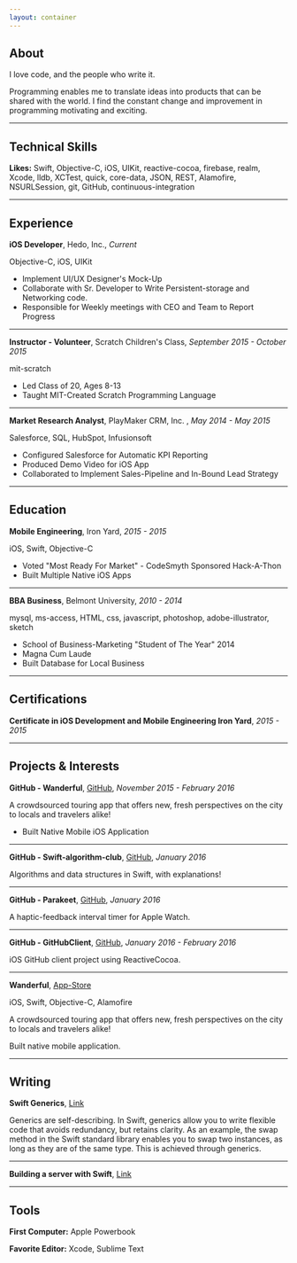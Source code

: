 ```yaml
---
layout: container
---
```

## About

I love code, and the people who write it.

Programming enables me to translate ideas into products that can be shared with the world. 
I find the constant change and improvement in programming motivating and exciting.

---

## Technical Skills
**Likes:** Swift, Objective-C, iOS, UIKit, reactive-cocoa, firebase, realm, Xcode, lldb, XCTest, quick, core-data, JSON, REST, Alamofire, NSURLSession, git, GitHub, continuous-integration

---

## Experience

**iOS Developer**, Hedo, Inc., *Current*

Objective-C, iOS, UIKit

* Implement UI/UX Designer&#39;s Mock-Up 
* Collaborate with Sr. Developer to Write Persistent-storage and Networking code.
* Responsible for Weekly meetings with CEO and Team to Report Progress 

---

**Instructor - Volunteer**, Scratch Children's Class, *September 2015 - October 2015*

mit-scratch

* Led Class of 20, Ages 8-13
* Taught MIT-Created Scratch Programming Language

---

**Market Research Analyst**, PlayMaker CRM, Inc. , *May 2014 - May 2015*

Salesforce, SQL, HubSpot, Infusionsoft

* Configured Salesforce for Automatic KPI Reporting
* Produced Demo Video for iOS App
* Collaborated to Implement Sales-Pipeline and In-Bound Lead Strategy

---

## Education

**Mobile Engineering**, Iron Yard, *2015 - 2015*

iOS, Swift, Objective-C

* Voted &quot;Most Ready For Market&quot; - CodeSmyth Sponsored Hack-A-Thon
* Built Multiple Native iOS Apps




---

**BBA Business**, Belmont University, *2010 - 2014*

mysql, ms-access, HTML, css, javascript, photoshop, adobe-illustrator, sketch

* School of Business-Marketing &quot;Student of The Year&quot; 2014
* Magna Cum Laude
* Built Database for Local Business

---

## Certifications

**Certificate in iOS Development and Mobile Engineering  Iron Yard**, *2015 - 2015*


---

## Projects &amp; Interests

**GitHub - Wanderful**, [GitHub](https://github.com/mapthefuture/iOS), *November 2015 - February 2016*


A crowdsourced touring app that offers new, fresh perspectives on the city to locals and travelers alike!
  
* Built Native Mobile iOS Application

---

**GitHub - Swift-algorithm-club**, [GitHub](https://github.com/macbellingrath/swift-algorithm-club), *January 2016*


Algorithms and data structures in Swift, with explanations!
  


---

**GitHub - Parakeet**, [GitHub](https://github.com/macbellingrath/Parakeet), *January 2016*


A haptic-feedback interval timer for Apple Watch. 
  


---

**GitHub - GitHubClient**, [GitHub](https://github.com/macbellingrath/GitHubClient), *January 2016 - February 2016*


iOS GitHub client project using ReactiveCocoa. 
  


---

**Wanderful**, [App-Store](https://itunes.apple.com/us/app/wanderful-wander-together/id1064531720?ls=1&amp;mt=8)

iOS, Swift, Objective-C, Alamofire

A crowdsourced touring app that offers new, fresh perspectives on the city to locals and travelers alike!
  
Built native mobile application.

---

## Writing

**Swift Generics**, [Link](http://macbellingrath.com/blog/2015/08/28/Generic-Types.html)


Generics are self-describing. In Swift, generics allow you to write flexible code that avoids redundancy, but retains clarity. As an example, the swap method in the Swift standard library enables you to swap two instances, as long as they are of the same type. This is achieved through generics.

---

**Building a server with Swift**, [Link](http://macbellingrath.com/blog/2016/01/25/Building-a-server-with-Swift.HTML)




---


## Tools
**First Computer:** Apple Powerbook

**Favorite Editor:** Xcode, Sublime Text

